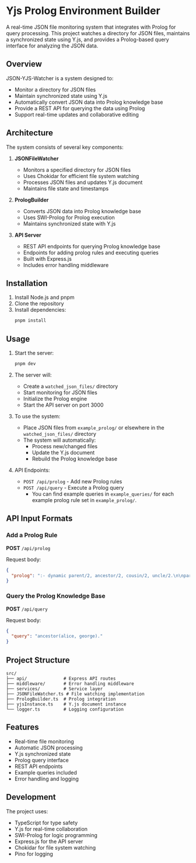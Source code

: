 # Yjs Prolog Environment Builder

A real-time JSON file monitoring system that integrates with Prolog for query processing. This project watches a directory for JSON files, maintains a synchronized state using Y.js, and provides a Prolog-based query interface for analyzing the JSON data.

## Overview

JSON-YJS-Watcher is a system designed to:

- Monitor a directory for JSON files
- Maintain synchronized state using Y.js
- Automatically convert JSON data into Prolog knowledge base
- Provide a REST API for querying the data using Prolog
- Support real-time updates and collaborative editing

## Architecture

The system consists of several key components:

1. **JSONFileWatcher**

   - Monitors a specified directory for JSON files
   - Uses Chokidar for efficient file system watching
   - Processes JSON files and updates Y.js document
   - Maintains file state and timestamps

2. **PrologBuilder**

   - Converts JSON data into Prolog knowledge base
   - Uses SWI-Prolog for Prolog execution
   - Maintains synchronized state with Y.js

3. **API Server**
   - REST API endpoints for querying Prolog knowledge base
   - Endpoints for adding prolog rules and executing queries
   - Built with Express.js
   - Includes error handling middleware

## Installation

1. Install Node.js and pnpm
2. Clone the repository
3. Install dependencies:
   ```bash
   pnpm install
   ```

## Usage

1. Start the server:

   ```bash
   pnpm dev
   ```

2. The server will:

   - Create a `watched_json_files/` directory
   - Start monitoring for JSON files
   - Initialize the Prolog engine
   - Start the API server on port 3000

3. To use the system:

   - Place JSON files from `example_prolog/` or elsewhere in the `watched_json_files/` directory
   - The system will automatically:
     - Process new/changed files
     - Update the Y.js document
     - Rebuild the Prolog knowledge base

4. API Endpoints:
   - `POST /api/prolog` - Add new Prolog rules
   - `POST /api/query` - Execute a Prolog query
     - You can find example queries in `example_queries/` for each example prolog rule set in `example_prolog/`.

## API Input Formats

### Add a Prolog Rule

**POST** `/api/prolog`

Request body:

```json
{
  "prolog": ":- dynamic parent/2, ancestor/2, cousin/2, uncle/2.\n\nparent(alice, bob).\nparent(alice, claire).\nparent(bob, david).\nparent(claire, emily).\nparent(david, frank).\nparent(emily, george).\n\nancestor(X, Y) :- parent(X, Y).\nancestor(X, Y) :- parent(X, Z), ancestor(Z, Y).\n\nsibling(X, Y) :- parent(Z, X), parent(Z, Y), X \\= Y.\n\ncousin(X, Y) :-\n    parent(A, X),\n    parent(B, Y),\n    sibling(A, B).\n\nuncle(X, Y) :-\n    parent(P, Y),\n    sibling(X, P),\n    male(X).\n\nmale(bob).\nmale(david).\nmale(frank).\nmale(george).\nmale(john)."
}
```

### Query the Prolog Knowledge Base

**POST** `/api/query`

Request body:

```json
{
  "query": "ancestor(alice, george)."
}
```

## Project Structure

```
src/
├── api/              # Express API routes
├── middleware/       # Error handling middleware
├── services/         # Service layer
├── JSONFileWatcher.ts # File watching implementation
├── PrologBuilder.ts  # Prolog integration
├── yjsInstance.ts    # Y.js document instance
└── logger.ts         # Logging configuration
```

## Features

- Real-time file monitoring
- Automatic JSON processing
- Y.js synchronized state
- Prolog query interface
- REST API endpoints
- Example queries included
- Error handling and logging

## Development

The project uses:

- TypeScript for type safety
- Y.js for real-time collaboration
- SWI-Prolog for logic programming
- Express.js for the API server
- Chokidar for file system watching
- Pino for logging
